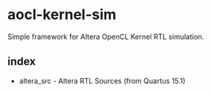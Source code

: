 # aocl-kernel-sim

Simple framework for Altera OpenCL Kernel RTL simulation.

## index
- altera\_src - Altera RTL Sources (from Quartus 15.1)
